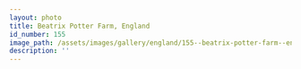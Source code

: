 ```yaml
---
layout: photo
title: Beatrix Potter Farm, England
id_number: 155
image_path: /assets/images/gallery/england/155--beatrix-potter-farm--england.jpg
description: ''
---
```

